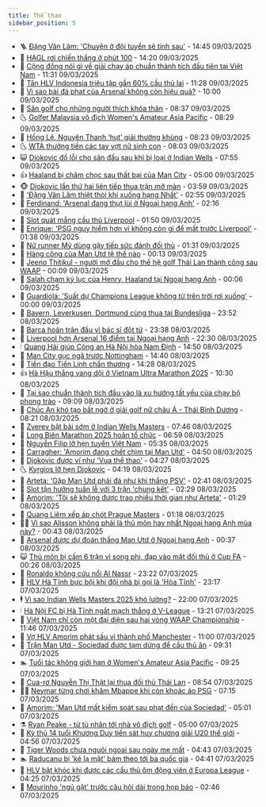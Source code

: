```yaml
---
title: Thể thao
sidebar_position: 5
---
```


<!-- vnexpress-the-thao:START -->
- 🪜 [Đặng Văn Lâm: &#39;Chuyện ở đội tuyển sẽ tính sau&#39;](https://vnexpress.net/dang-van-lam-chuyen-o-doi-tuyen-se-tinh-sau-4858795.html) - 14:45 09/03/2025
- 🦩 [HAGL rơi chiến thắng ở phút 100](https://vnexpress.net/hagl-roi-chien-thang-o-phut-100-4858792.html) - 14:20 09/03/2025
- 🧰 [Cộng đồng nói gì về giải chạy áp chuẩn thành tích đầu tiên tại Việt Nam](https://vnexpress.net/cong-dong-noi-gi-ve-vnexpress-marathon-volvo-all-star-4858134.html) - 11:31 09/03/2025
- 🤗 [Tân HLV Indonesia triệu tập gần 60% cầu thủ lai](https://vnexpress.net/tan-hlv-indonesia-trieu-tap-gan-60-cau-thu-lai-4858773.html) - 11:28 09/03/2025
- 🥳 [Vì sao bài đá phạt của Arsenal không còn hiệu quả?](https://vnexpress.net/vi-sao-bai-da-phat-cua-arsenal-khong-con-hieu-qua-4858736.html) - 10:00 09/03/2025
- 🦣 [Sân golf cho những người thích khỏa thân](https://vnexpress.net/san-golf-cho-nhung-nguoi-thich-khoa-than-4858711.html) - 08:37 09/03/2025
- 🌜 [Golfer Malaysia vô địch Women&#39;s Amateur Asia Pacific](https://vnexpress.net/golfer-malaysia-vo-dich-women-s-amateur-asia-pacific-4858733.html) - 08:29 09/03/2025
- 🫶 [Hồng Lệ, Nguyên Thanh ‘hụt’ giải thưởng khủng](https://vnexpress.net/hong-le-nguyen-thanh-hut-giai-thuong-khung-4858652.html) - 08:23 09/03/2025
- 🌜 [WTA thưởng tiền các tay vợt nữ sinh con](https://vnexpress.net/wta-thuong-tien-cac-tay-vot-nu-sinh-con-4858651.html) - 08:03 09/03/2025
- 😺 [Djokovic đổ lỗi cho sân đấu sau khi bị loại ở Indian Wells](https://vnexpress.net/djokovic-do-loi-cho-san-dau-sau-khi-bi-loai-o-indian-wells-4858665.html) - 07:55 09/03/2025
- 👍 [Haaland bị châm chọc sau thất bại của Man City](https://vnexpress.net/haaland-bi-cham-choc-sau-that-bai-cua-man-city-4858603.html) - 05:00 09/03/2025
- 🐵 [Djokovic lần thứ hai liên tiếp thua trận mở màn](https://vnexpress.net/djokovic-lan-thu-hai-lien-tiep-thua-tran-mo-man-4858650.html) - 03:59 09/03/2025
- 💫 [&#39;Đặng Văn Lâm thiệt thòi khi xuống hạng Nhất&#39;](https://vnexpress.net/dang-van-lam-thiet-thoi-khi-xuong-hang-nhat-4858014.html) - 02:55 09/03/2025
- 🦆 [Ferdinand: &#39;Arsenal đang thụt lùi ở Ngoại hạng Anh&#39;](https://vnexpress.net/ferdinand-arsenal-dang-thut-lui-o-ngoai-hang-anh-4858336.html) - 02:16 09/03/2025
- 🙉 [Slot quát mắng cầu thủ Liverpool](https://vnexpress.net/slot-quat-mang-cau-thu-liverpool-4858592.html) - 01:50 09/03/2025
- 📝 [Enrique: &#39;PSG nguy hiểm hơn vì không còn gì để mất trước Liverpool&#39;](https://vnexpress.net/enrique-psg-nguy-hiem-hon-vi-khong-con-gi-de-mat-truoc-liverpool-4858597.html) - 01:38 09/03/2025
- 💯 [Nữ runner Mỹ dùng gậy tiếp sức đánh đối thủ](https://vnexpress.net/nu-runner-my-dung-gay-tiep-suc-danh-doi-thu-4858359.html) - 01:31 09/03/2025
- 🌈 [Hàng công của Man Utd tệ thế nào](https://vnexpress.net/hang-cong-cua-man-utd-te-the-nao-4858250.html) - 00:13 09/03/2025
- 🦩 [Jeeno Thitikul - người mở đầu cho thế hệ golf Thái Lan thành công sau WAAP](https://vnexpress.net/jeeno-thitikul-nguoi-mo-dau-cho-the-he-golf-thai-lan-thanh-cong-sau-waap-4858430.html) - 00:09 09/03/2025
- 🐲 [Salah chạm kỷ lục của Henry, Haaland tại Ngoại hạng Anh](https://vnexpress.net/salah-cham-ky-luc-cua-henry-haaland-tai-ngoai-hang-anh-4858593.html) - 00:06 09/03/2025
- 🌁 [Guardiola: &#39;Suất dự Champions League không từ trên trời rơi xuống&#39;](https://vnexpress.net/guardiola-suat-du-champions-league-khong-tu-tren-troi-roi-xuong-4858589.html) - 00:00 09/03/2025
- 💯 [Bayern, Leverkusen, Dortmund cùng thua tại Bundesliga](https://vnexpress.net/bayern-leverkusen-dortmund-cung-thua-tai-bundesliga-4858586.html) - 23:52 08/03/2025
- 🌝 [Barca hoãn trận đấu vì bác sĩ đột tử](https://vnexpress.net/barca-hoan-tran-dau-vi-bac-si-dot-tu-4858587.html) - 23:38 08/03/2025
- 🤖 [Liverpool hơn Arsenal 16 điểm tại Ngoại hạng Anh](https://vnexpress.net/liverpool-hon-arsenal-16-diem-tai-ngoai-hang-anh-4858584.html) - 22:30 08/03/2025
- 🕯 [Quang Hải giúp Công an Hà Nội hòa Nam Định](https://vnexpress.net/quang-hai-giup-cong-an-ha-noi-hoa-nam-dinh-4858548.html) - 14:50 08/03/2025
- 🧰 [Man City gục ngã trước Nottingham](https://vnexpress.net/man-city-guc-nga-truoc-nottingham-4858560.html) - 14:40 08/03/2025
- 🥳 [Tiền đạo Tiến Linh chấn thương](https://vnexpress.net/tien-dao-tien-linh-chan-thuong-4858550.html) - 14:28 08/03/2025
- 👍 [Hà Hậu thắng vang dội ở Vietnam Ultra Marathon 2025](https://vnexpress.net/ha-hau-thang-vang-doi-o-vietnam-ultra-marathon-2025-4858289.html) - 10:30 08/03/2025
- 💪 [Tại sao chuẩn thành tích đầu vào là xu hướng tất yếu của chạy bộ phong trào](https://vnexpress.net/tai-sao-chuan-thanh-tich-dau-vao-la-xu-huong-tat-yeu-cua-chay-bo-phong-trao-4858066.html) - 09:09 08/03/2025
- 👹 [Chúc An khó tạo bất ngờ ở giải golf nữ châu Á - Thái Bình Dương](https://vnexpress.net/chuc-an-kho-tao-bat-ngo-o-giai-golf-nu-chau-a-thai-binh-duong-4858491.html) - 08:21 08/03/2025
- 🧰 [Zverev bật bãi sớm ở Indian Wells Masters](https://vnexpress.net/zverev-bat-bai-som-o-indian-wells-masters-4858468.html) - 07:46 08/03/2025
- 🚀 [Long Biên Marathon 2025 hoãn tổ chức](https://vnexpress.net/long-bien-marathon-2025-hoan-to-chuc-4858459.html) - 06:59 08/03/2025
- 🎃 [Nguyễn Filip lỡ hẹn tuyển Việt Nam](https://vnexpress.net/nguyen-filip-lo-hen-tuyen-viet-nam-4858436.html) - 05:35 08/03/2025
- 🧰 [Carragher: &#39;Amorim đang chết chìm tại Man Utd&#39;](https://vnexpress.net/carragher-amorim-dang-chet-chim-tai-man-utd-4858293.html) - 04:50 08/03/2025
- 👀 [Djokovic được ví như &#39;Vua thể thao&#39;](https://vnexpress.net/djokovic-duoc-vi-nhu-vua-the-thao-4858400.html) - 04:27 08/03/2025
- 🌜 [Kyrgios lỡ hẹn Djokovic](https://vnexpress.net/kyrgios-lo-hen-djokovic-4858382.html) - 04:19 08/03/2025
- 🫶 [Arteta: &#39;Gặp Man Utd phải đá như khi thắng PSV&#39;](https://vnexpress.net/arteta-gap-man-utd-phai-da-nhu-khi-thang-psv-4858348.html) - 02:41 08/03/2025
- 🦄 [Slot tận hưởng tuần lễ với 3 trận &#39;chung kết&#39;](https://vnexpress.net/slot-tan-huong-tuan-le-voi-3-tran-chung-ket-4858326.html) - 02:29 08/03/2025
- 🥳 [Amorim: &#39;Tôi sẽ không được trao nhiều thời gian như Arteta&#39;](https://vnexpress.net/amorim-toi-se-khong-duoc-trao-nhieu-thoi-gian-nhu-arteta-4858304.html) - 01:29 08/03/2025
- 🐲 [Quang Liêm xếp áp chót Prague Masters](https://vnexpress.net/quang-liem-xep-ap-chot-prague-masters-4858302.html) - 01:18 08/03/2025
- 🧑‍🏫 [Vì sao Alisson không phải là thủ môn hay nhất Ngoại hạng Anh mùa này?](https://vnexpress.net/vi-sao-alisson-khong-phai-la-thu-mon-hay-nhat-ngoai-hang-anh-mua-nay-4858024.html) - 00:43 08/03/2025
- 🤔 [Arsenal được dự đoán thắng Man Utd ở Ngoại hạng Anh](https://vnexpress.net/arsenal-duoc-du-doan-thang-man-utd-o-ngoai-hang-anh-4858006.html) - 00:37 08/03/2025
- 😺 [Thủ môn bị cấm 6 trận vì song phi, đạp vào mặt đối thủ ở Cup FA](https://vnexpress.net/thu-mon-bi-cam-6-tran-vi-song-phi-dap-vao-mat-doi-thu-o-cup-fa-4858284.html) - 00:26 08/03/2025
- 💪 [Ronaldo không cứu nổi Al Nassr](https://vnexpress.net/ronaldo-khong-cuu-noi-al-nassr-4858277.html) - 23:22 07/03/2025
- 💼 [HLV Hà Tĩnh bực bội khi đội nhà bị gọi là &#39;Hòa Tĩnh&#39;](https://vnexpress.net/hlv-ha-tinh-buc-boi-khi-doi-nha-bi-goi-la-hoa-tinh-4858264.html) - 23:17 07/03/2025
- 🕴 [Vì sao Indian Wells Masters 2025 khó lường?](https://vnexpress.net/vi-sao-indian-wells-masters-2025-kho-luong-4858030.html) - 22:00 07/03/2025
- 🕯 [Hà Nội FC bị Hà Tĩnh ngắt mạch thắng ở V-League](https://vnexpress.net/ha-noi-fc-bi-ha-tinh-ngat-mach-thang-o-v-league-4858221.html) - 13:21 07/03/2025
- 📝 [Việt Nam chỉ còn một đại diện sau hai vòng WAAP Championship](https://vnexpress.net/viet-nam-chi-con-mot-dai-dien-sau-hai-vong-waap-championship-4858147.html) - 11:46 07/03/2025
- 🧐 [Vợ HLV Amorim phát sầu vì thành phố Manchester](https://vnexpress.net/vo-hlv-amorim-phat-sau-vi-thanh-pho-manchester-4857922.html) - 11:00 07/03/2025
- 🙉 [Trận Man Utd - Sociedad được tạm dừng để cầu thủ ăn](https://vnexpress.net/tran-man-utd-sociedad-duoc-tam-dung-de-cau-thu-an-4858036.html) - 09:31 07/03/2025
- 🏊 [Tuổi tác không giới hạn ở Women&#39;s Amateur Asia Pacific](https://vnexpress.net/tuoi-tac-khong-gioi-han-o-women-s-amateur-asia-pacific-4858136.html) - 09:25 07/03/2025
- 🌊 [Cua-rơ Nguyễn Thị Thật lại thua đối thủ Thái Lan](https://vnexpress.net/cua-ro-nguyen-thi-that-lai-thua-doi-thu-thai-lan-4858129.html) - 08:54 07/03/2025
- 👨‍🏫 [Neymar từng chơi khăm Mbappe khi còn khoác áo PSG](https://vnexpress.net/neymar-tung-choi-kham-mbappe-khi-con-khoac-ao-psg-4857855.html) - 07:15 07/03/2025
- 🥷 [Amorim: &#39;Man Utd mất kiểm soát sau phạt đền của Sociedad&#39;](https://vnexpress.net/amorim-man-utd-mat-kiem-soat-sau-phat-den-cua-sociedad-4857973.html) - 05:01 07/03/2025
- ⚗️ [Ryan Peake - từ tù nhân tới nhà vô địch golf](https://vnexpress.net/ryan-peake-tu-tu-nhan-toi-nha-vo-dich-golf-4857540.html) - 05:00 07/03/2025
- 🌮 [Kỳ thủ 14 tuổi Khương Duy tiến sát huy chương giải U20 thế giới](https://vnexpress.net/ky-thu-14-tuoi-khuong-duy-tien-sat-huy-chuong-giai-u20-the-gioi-4858004.html) - 04:56 07/03/2025
- 🤩 [Tiger Woods chưa nguôi ngoai sau ngày mẹ mất](https://vnexpress.net/tiger-woods-chua-nguoi-ngoai-sau-ngay-me-mat-4857988.html) - 04:43 07/03/2025
- 🏊 [Raducanu bị &#39;kẻ lạ mặt&#39; bám theo tới ba quốc gia](https://vnexpress.net/raducanu-bi-ke-la-mat-bam-theo-toi-ba-quoc-gia-4857967.html) - 04:41 07/03/2025
- 🐎 [HLV bật khóc khi được các cầu thủ ôm động viên ở Europa League](https://vnexpress.net/hlv-bat-khoc-khi-duoc-cac-cau-thu-om-dong-vien-o-europa-league-4857964.html) - 04:25 07/03/2025
- 💫 [Mourinho &#39;ngủ gật&#39; trước câu hỏi dài trong họp báo](https://vnexpress.net/mourinho-ngu-gat-truoc-cau-hoi-dai-trong-hop-bao-4857895.html) - 02:46 07/03/2025<!-- vnexpress-the-thao:END -->
